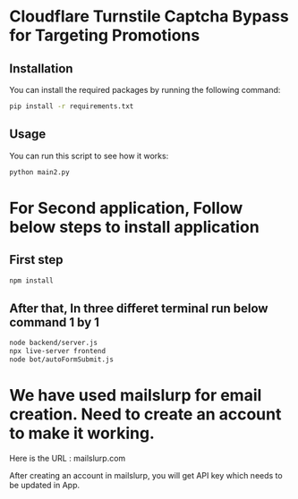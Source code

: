 
# Cloudflare Turnstile Captcha Bypass for Targeting Promotions

## Installation

You can install the required packages by running the following command:

```bash
pip install -r requirements.txt
```

## Usage

You can run this script to see how it works:

```bash
python main2.py
```


# For Second application, Follow below steps to install application

## First step 
```bash
npm install
```

## After that, In three differet terminal run below command 1 by 1

```bash
node backend/server.js
npx live-server frontend
node bot/autoFormSubmit.js
```
# We have used mailslurp for email creation. Need to create an account to make it working. 
Here is the URL : mailslurp.com

After creating an account in mailslurp, you will get API key which needs to be updated in App.
